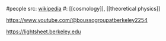 #people 
src: [wikipedia](https://en.wikipedia.org/wiki/Raphael_Bousso) 
#: [[cosmology]], [[theoretical physics]] 

https://www.youtube.com/@boussogroupatberkeley2254

https://lightsheet.berkeley.edu

